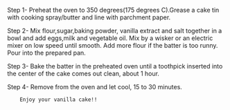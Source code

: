 Step 1- Preheat the oven to 350 degrees(175 degrees C).Grease a cake tin with cooking spray/butter and line with parchment paper.

Step 2- Mix flour,sugar,baking powder, vanilla extract and salt together in a bowl and add eggs,milk and vegetable oil. Mix by a wisker or an electric mixer on low speed until smooth. Add more flour if the batter is too runny. Pour into the prepared pan.

Step 3- Bake the batter in the preheated oven until a toothpick inserted into the center of the cake comes out clean, about 1 hour.

Step 4- Remove from the oven and let cool, 15 to 30 minutes. 
        
        Enjoy your vanilla cake!!